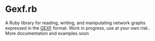 # Gexf.rb

A Ruby library for reading, writing, and manipulating network graphs expressed in the [GEXF](http://gexf.net) format.
Work in progress, use at your own risk.. More documentation and examples soon
